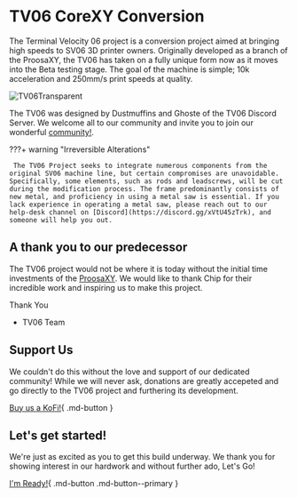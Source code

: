 # TV06 CoreXY Conversion

The Terminal Velocity 06 project is a conversion project aimed at bringing high speeds to SV06 3D printer owners. Originally developed as a branch of the ProosaXY, the TV06 has taken on a fully unique form now as it moves into the Beta testing stage. The goal of the machine is simple; 10k acceleration and 250mm/s print speeds at quality.

![TV06Transparent](https://github.com/VectorForce3D/TV06_XY/assets/106216750/b8cc3011-0186-4e5d-9deb-f67b03b5f389)

The TV06 was designed by Dustmuffins and Ghoste of the TV06 Discord Server. We welcome all to our community and invite you to join our wonderful [community!](https://discord.gg/xVtU45zTrk).

???+ warning "Irreversible Alterations"

     The TV06 Project seeks to integrate numerous components from the original SV06 machine line, but certain compromises are unavoidable. Specifically, some elements, such as rods and leadscrews, will be cut during the modification process. The frame predominantly consists of new metal, and proficiency in using a metal saw is essential. If you lack experience in operating a metal saw, please reach out to our help-desk channel on [Discord](https://discord.gg/xVtU45zTrk), and someone will help you out.

## A thank you to our predecessor 

The TV06 project would not be where it is today without the initial time investments of the [ProosaXY](https://www.printables.com/model/518614-proosaxy-mk3s-to-corexy-conversion). We would like to thank Chip for their incredible work and inspiring us to make this project. 

Thank You

- TV06 Team

## Support Us

We couldn't do this without the love and support of our dedicated community! While we will never ask, donations are greatly accepeted and go directly to the TV06 project and furthering its development.

[Buy us a KoFi!](https://ko-fi.com/dustmuffins){ .md-button }

## Let's get started!

We're just as excited as you to get this build underway. We thank you for showing interest in our hardwork and without further ado, Let's Go!

[I'm Ready!](about.md){ .md-button .md-button--primary }
